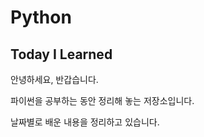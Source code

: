 # Python

## Today I Learned 

안녕하세요, 반갑습니다. 

파이썬을 공부하는 동안 정리해 놓는 저장소입니다. 

날짜별로 배운 내용을 정리하고 있습니다. 
